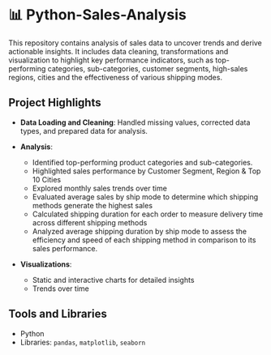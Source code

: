 # 📊 Python-Sales-Analysis
This repository contains analysis of sales data to uncover trends and derive actionable insights. It includes data cleaning, transformations and visualization to highlight key performance indicators, such as top-performing categories, sub-categories, customer segments, high-sales regions, cities and the effectiveness of various shipping modes.

## Project Highlights
- **Data Loading and Cleaning**: Handled missing values, corrected data types, and prepared data for analysis.
- **Analysis**:
  - Identified top-performing product categories and sub-categories.
  - Highlighted sales performance by Customer Segment, Region & Top 10 Cities
  - Explored monthly sales trends over time
  - Evaluated average sales by ship mode to determine which shipping methods generate the highest sales
  - Calculated shipping duration for each order to measure delivery time across different shipping methods
  - Analyzed average shipping duration by ship mode to assess the efficiency and speed of each shipping method in comparison to its sales performance.
    
- **Visualizations**:
  - Static and interactive charts for detailed insights
  - Trends over time

## Tools and Libraries
- Python
- Libraries: `pandas`, `matplotlib`, `seaborn`
